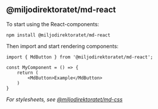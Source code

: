 ## @miljodirektoratet/md-react

To start using the React-components:

```
npm install @miljodirektoratet/md-react
```

Then import and start rendering components:

```
import { MdButton } from '@miljodirektoratet/md-react';

const MyComponent = () => {
    return (
        <MdButton>Example</MdButton>
    )
}
```

_For stylesheets, see [@miljodirektoratet/md-css](https://www.npmjs.com/package/@miljodirektoratet/md-css)_
